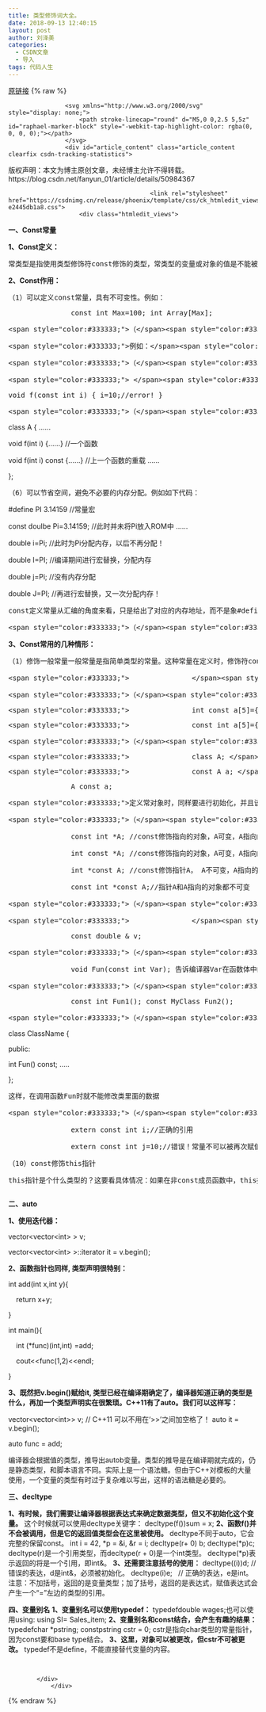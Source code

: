 ```yaml
---
title: 类型修饰词大全。
date: 2018-09-13 12:40:15
layout: post
author: 刘泽美
categories:
  - CSDN文章
  - 导入
tags: 代码人生
---
```


[原链接](https://blog.csdn.net/weixin_41884153/article/details/82686251)
{% raw %}

                    <svg xmlns="http://www.w3.org/2000/svg" style="display: none;">
                        <path stroke-linecap="round" d="M5,0 0,2.5 5,5z" id="raphael-marker-block" style="-webkit-tap-highlight-color: rgba(0, 0, 0, 0);"></path>
                    </svg>
                    <div id="article_content" class="article_content clearfix csdn-tracking-statistics"> 
 <div class="article-copyright">
   版权声明：本文为博主原创文章，未经博主允许不得转载。 https://blog.csdn.net/fanyun_01/article/details/50984367 
 </div> 
 <pre><code>                                        &lt;link rel="stylesheet" href="https://csdnimg.cn/release/phoenix/template/css/ck_htmledit_views-e2445db1a8.css"&gt;
                    &lt;div class="htmledit_views"&gt;
</code></pre> 
 <p align="left"><strong>一、Const常量</strong></p> 
 <p align="left"><strong>1、Const定义：</strong></p> 
 <pre>常类型是指使用类型修饰符const修饰的类型，常类型的变量或对象的值是不能被更新的。const 推出的初始目的，正是为了取代预编译指令，消除它的缺点，同时继承它的优点。</pre> 
 <p align="left"><strong>2、Const作用：</strong></p> 
 <pre>（1）可以定义const常量，具有不可变性。例如：</pre> 
 <pre>&nbsp;&nbsp;&nbsp;&nbsp;&nbsp;&nbsp;&nbsp;&nbsp;&nbsp;&nbsp;&nbsp;&nbsp;&nbsp;&nbsp; const int Max=100; int Array[Max];&nbsp;</pre> 
 <pre id="best-answer-content">&lt;span style="color:#333333;"&gt;（&lt;/span&gt;&lt;span style="color:#333333;"&gt;2&lt;/span&gt;&lt;span style="color:#333333;"&gt;）便于进行类型检查，使编译器对处理内容有更多了解，消除了一些隐患。&lt;/span&gt;</pre>
 <pre>&lt;span style="color:#333333;"&gt;例如：&lt;/span&gt;&lt;span style="color:#333333;"&gt; void f(const int i) { .........} &lt;/span&gt;&lt;span style="color:#333333;"&gt;编译器就会知道&lt;/span&gt;&lt;span style="color:#333333;"&gt;i&lt;/span&gt;&lt;span style="color:#333333;"&gt;是一个常量，不允许修改。&lt;/span&gt;</pre>
 <pre>&lt;span style="color:#333333;"&gt;（&lt;/span&gt;&lt;span style="color:#333333;"&gt;3&lt;/span&gt;&lt;span style="color:#333333;"&gt;）可以避免意义模糊的数字出现，同样可以很方便地进行参数的调整和修改。&lt;/span&gt;&lt;span style="color:#333333;"&gt;同宏定义一样，可以做到不变则已，一变都变！如（&lt;/span&gt;&lt;span style="color:#333333;"&gt;1&lt;/span&gt;&lt;span style="color:#333333;"&gt;）中，如果想修改&lt;/span&gt;&lt;span style="color:#333333;"&gt;Max&lt;/span&gt;&lt;span style="color:#333333;"&gt;的内容，只需要：&lt;/span&gt;&lt;span style="color:#333333;"&gt;const int Max=you want;&lt;/span&gt;&lt;span style="color:#333333;"&gt;即可！&lt;/span&gt;</pre>
 <pre>&lt;span style="color:#333333;"&gt;&nbsp;&lt;/span&gt;&lt;span style="color:#333333;"&gt;（&lt;/span&gt;&lt;span style="color:#333333;"&gt;4&lt;/span&gt;&lt;span style="color:#333333;"&gt;）可以保护被修饰的东西，防止意外的修改，增强程序的健壮性。&lt;/span&gt;&lt;span style="color:#333333;"&gt;还是上面的例子，如果在函数体内修改了&lt;/span&gt;&lt;span style="color:#333333;"&gt;i&lt;/span&gt;&lt;span style="color:#333333;"&gt;，编译器就会报错；&lt;/span&gt;&lt;span style="color:#333333;"&gt;例如：&lt;/span&gt;</pre> 
 <pre>void f(const int i) { i=10;//error! }&nbsp;</pre> 
 <pre>&lt;span style="color:#333333;"&gt;（&lt;/span&gt;&lt;span style="color:#333333;"&gt;5&lt;/span&gt;&lt;span style="color:#333333;"&gt;）&lt;/span&gt;&lt;span style="color:#333333;"&gt;为函数重载提供了一个参考。例如如下代码：&lt;/span&gt;</pre> 
 <p>class&nbsp;A&nbsp;{&nbsp;……</p> 
 <p>void&nbsp;f(int&nbsp;i)&nbsp;{……}&nbsp;//一个函数</p> 
 <p>void&nbsp;f(int&nbsp;i)&nbsp;const&nbsp;{……}&nbsp;//上一个函数的重载&nbsp;……</p> 
 <p>};</p> 
 <pre>（6）可以节省空间，避免不必要的内存分配。例如如下代码：</pre> 
 <p>#define&nbsp;PI&nbsp;3.14159&nbsp;//常量宏&nbsp;&nbsp;&nbsp;</p> 
 <p>const&nbsp;doulbe&nbsp;Pi=3.14159;&nbsp;//此时并未将Pi放入ROM中&nbsp;……&nbsp;&nbsp;&nbsp;</p> 
 <p>double&nbsp;i=Pi;&nbsp;//此时为Pi分配内存，以后不再分配！&nbsp;&nbsp;&nbsp;</p> 
 <p>double&nbsp;I=PI;&nbsp;//编译期间进行宏替换，分配内存&nbsp;&nbsp;&nbsp;</p> 
 <p>double&nbsp;j=Pi;&nbsp;//没有内存分配&nbsp;&nbsp;&nbsp;</p> 
 <p>double&nbsp;J=PI;&nbsp;//再进行宏替换，又一次分配内存！&nbsp;&nbsp;&nbsp;</p> 
 <pre>const定义常量从汇编的角度来看，只是给出了对应的内存地址，而不是象#define一样给出的是立即数，所以，const定义的常量在程序运行过程中只有一份拷贝，而#define定义的常量在内存中有若干个拷贝。&nbsp;</pre> 
 <pre>&lt;span style="color:#333333;"&gt;（&lt;/span&gt;&lt;span style="color:#333333;"&gt;7&lt;/span&gt;&lt;span style="color:#333333;"&gt;）&lt;/span&gt;&lt;span style="color:#333333;"&gt;提高了效率。&lt;/span&gt;&lt;span style="color:#333333;"&gt;编译器通常不为普通&lt;/span&gt;&lt;span style="color:#333333;"&gt;const&lt;/span&gt;&lt;span style="color:#333333;"&gt;常量分配存储空间，而是将它们保存在符号表中，这使得它成为一个编译期间的常量，没有了存储与读内存的操作，使得它的效率也很高。&lt;/span&gt;</pre> 
 <p align="left"><strong>3、Const常用的几种情形：</strong></p> 
 <pre>（1）修饰一般常量一般常量是指简单类型的常量。这种常量在定义时，修饰符const可以用在类型说明符前，也可以用在类型说明符后。</pre> 
 <pre>&lt;span style="color:#333333;"&gt; &nbsp;&nbsp;&nbsp;&nbsp;&nbsp;&nbsp;&nbsp;&nbsp;&nbsp;&nbsp;&nbsp;&nbsp;&nbsp; &lt;/span&gt;&lt;span style="color:#333333;"&gt;例如：&lt;/span&gt;&lt;span style="color:#333333;"&gt; int const x=2; &lt;/span&gt;&lt;span style="color:#333333;"&gt;或&lt;/span&gt;&lt;span style="color:#333333;"&gt; const int x=2;&nbsp;&lt;/span&gt;</pre>
 <pre>&lt;span style="color:#333333;"&gt;（&lt;/span&gt;&lt;span style="color:#333333;"&gt;2&lt;/span&gt;&lt;span style="color:#333333;"&gt;）修饰常数组&lt;/span&gt;&lt;span style="color:#333333;"&gt;定义或说明一个常数组可采用如下格式：&lt;/span&gt;</pre>
 <pre>&lt;span style="color:#333333;"&gt;&nbsp;&nbsp;&nbsp;&nbsp;&nbsp;&nbsp;&nbsp;&nbsp;&nbsp;&nbsp;&nbsp;&nbsp;&nbsp;&nbsp; int const a[5]={1, 2, 3, 4, 5};&nbsp;&lt;/span&gt;</pre>
 <pre>&lt;span style="color:#333333;"&gt;&nbsp;&nbsp;&nbsp;&nbsp;&nbsp;&nbsp;&nbsp;&nbsp;&nbsp;&nbsp;&nbsp;&nbsp;&nbsp;&nbsp; const int a[5]={1, 2, 3, 4, 5};&nbsp;&lt;/span&gt;</pre>
 <pre>&lt;span style="color:#333333;"&gt;（&lt;/span&gt;&lt;span style="color:#333333;"&gt;3&lt;/span&gt;&lt;span style="color:#333333;"&gt;）修饰常对象&lt;/span&gt;&lt;span style="color:#333333;"&gt;常对象是指对象常量，定义格式如下：&lt;/span&gt;&lt;span style="color:#333333;"&gt; &nbsp; &lt;/span&gt;</pre>
 <pre>&lt;span style="color:#333333;"&gt;&nbsp;&nbsp;&nbsp;&nbsp;&nbsp;&nbsp;&nbsp;&nbsp;&nbsp;&nbsp;&nbsp;&nbsp;&nbsp;&nbsp; class A;&nbsp;&lt;/span&gt;</pre>
 <pre>&lt;span style="color:#333333;"&gt;&nbsp;&nbsp;&nbsp;&nbsp;&nbsp;&nbsp;&nbsp;&nbsp;&nbsp;&nbsp;&nbsp;&nbsp;&nbsp;&nbsp; const A a; &lt;/span&gt;</pre> 
 <pre>&nbsp;&nbsp;&nbsp;&nbsp;&nbsp;&nbsp;&nbsp;&nbsp;&nbsp;&nbsp;&nbsp;&nbsp;&nbsp;&nbsp; A const a;&nbsp;</pre> 
 <pre>&lt;span style="color:#333333;"&gt;定义常对象时，同样要进行初始化，并且该对象不能再被更新，修饰符&lt;/span&gt;&lt;span style="color:#333333;"&gt;const&lt;/span&gt;&lt;span style="color:#333333;"&gt;可以放在类名后面，也可以放在类名前面。&lt;/span&gt;&lt;span style="color:#333333;"&gt;&nbsp;&lt;/span&gt;</pre>
 <pre>&lt;span style="color:#333333;"&gt;（&lt;/span&gt;&lt;span style="color:#333333;"&gt;4&lt;/span&gt;&lt;span style="color:#333333;"&gt;）修饰常指针&lt;/span&gt;</pre> 
 <pre>&nbsp;&nbsp;&nbsp;&nbsp;&nbsp;&nbsp;&nbsp;&nbsp;&nbsp;&nbsp;&nbsp;&nbsp;&nbsp;&nbsp; const int *A; //const修饰指向的对象，A可变，A指向的对象不可变</pre> 
 <pre>&nbsp;&nbsp;&nbsp;&nbsp;&nbsp;&nbsp;&nbsp;&nbsp;&nbsp;&nbsp;&nbsp;&nbsp;&nbsp;&nbsp; int const *A; //const修饰指向的对象，A可变，A指向的对象不可变</pre> 
 <pre>&nbsp;&nbsp;&nbsp;&nbsp;&nbsp;&nbsp;&nbsp;&nbsp;&nbsp;&nbsp;&nbsp;&nbsp;&nbsp;&nbsp; int *const A; //const修饰指针A， A不可变，A指向的对象可变</pre> 
 <pre>&nbsp;&nbsp;&nbsp;&nbsp;&nbsp;&nbsp;&nbsp;&nbsp;&nbsp;&nbsp;&nbsp;&nbsp;&nbsp;&nbsp; const int *const A;//指针A和A指向的对象都不可变&nbsp;</pre> 
 <pre>&lt;span style="color:#333333;"&gt;（&lt;/span&gt;&lt;span style="color:#333333;"&gt;5&lt;/span&gt;&lt;span style="color:#333333;"&gt;）修饰常引用&lt;/span&gt;&lt;span style="color:#333333;"&gt;使用&lt;/span&gt;&lt;span style="color:#333333;"&gt;const&lt;/span&gt;&lt;span style="color:#333333;"&gt;修饰符也可以说明引用，被说明的引用为常引用，该引用所引用的对象不能被更新。&lt;/span&gt;</pre>
 <pre>&lt;span style="color:#333333;"&gt;&nbsp;&nbsp;&nbsp;&nbsp;&nbsp;&nbsp;&nbsp;&nbsp;&nbsp;&nbsp;&nbsp;&nbsp;&nbsp;&nbsp; &lt;/span&gt;&lt;span style="color:#333333;"&gt;其定义格式如下：&lt;/span&gt;</pre> 
 <pre>&nbsp;&nbsp;&nbsp;&nbsp;&nbsp;&nbsp;&nbsp;&nbsp;&nbsp;&nbsp;&nbsp;&nbsp;&nbsp;&nbsp; const double &amp; v;&nbsp;</pre> 
 <pre>&lt;span style="color:#333333;"&gt;（&lt;/span&gt;&lt;span style="color:#333333;"&gt;6&lt;/span&gt;&lt;span style="color:#333333;"&gt;）修饰函数的常参数&lt;/span&gt;&lt;span style="color:#333333;"&gt; const&lt;/span&gt;&lt;span style="color:#333333;"&gt;修饰符也可以修饰函数的传递参数，格式如下：&lt;/span&gt;</pre> 
 <pre>&nbsp;&nbsp;&nbsp;&nbsp;&nbsp;&nbsp;&nbsp;&nbsp;&nbsp;&nbsp;&nbsp;&nbsp;&nbsp;&nbsp; void Fun(const int Var); 告诉编译器Var在函数体中的无法改变，从而防止了使用者的一些无意的或错误的修改。</pre> 
 <pre>&lt;span style="color:#333333;"&gt;（&lt;/span&gt;&lt;span style="color:#333333;"&gt;7&lt;/span&gt;&lt;span style="color:#333333;"&gt;）修饰函数的返回值：&lt;/span&gt;&lt;span style="color:#333333;"&gt; const&lt;/span&gt;&lt;span style="color:#333333;"&gt;修饰符也可以修饰函数的返回值，是返回值不可被改变，格式如下：&lt;/span&gt;</pre> 
 <pre>&nbsp;&nbsp;&nbsp;&nbsp;&nbsp;&nbsp;&nbsp;&nbsp;&nbsp;&nbsp;&nbsp;&nbsp;&nbsp;&nbsp; const int Fun1(); const MyClass Fun2();&nbsp;</pre> 
 <pre>&lt;span style="color:#333333;"&gt;（&lt;/span&gt;&lt;span style="color:#333333;"&gt;8&lt;/span&gt;&lt;span style="color:#333333;"&gt;）修饰类的成员函数：&lt;/span&gt;&lt;span style="color:#333333;"&gt; const&lt;/span&gt;&lt;span style="color:#333333;"&gt;修饰符也可以修饰类的成员函数，格式如下：&lt;/span&gt;</pre> 
 <p>class&nbsp;ClassName&nbsp;{&nbsp;&nbsp;&nbsp;</p> 
 <p>public:&nbsp;&nbsp;&nbsp;</p> 
 <p>int&nbsp;Fun()&nbsp;const;&nbsp;…..&nbsp;&nbsp;&nbsp;</p> 
 <p>};&nbsp;&nbsp;&nbsp;</p> 
 <pre>这样，在调用函数Fun时就不能修改类里面的数据&nbsp;</pre> 
 <pre>&lt;span style="color:#333333;"&gt;（&lt;/span&gt;&lt;span style="color:#333333;"&gt;9&lt;/span&gt;&lt;span style="color:#333333;"&gt;）在另一连接文件中引用&lt;/span&gt;&lt;span style="color:#333333;"&gt;const&lt;/span&gt;&lt;span style="color:#333333;"&gt;常量&lt;/span&gt;</pre> 
 <pre>&nbsp;&nbsp;&nbsp;&nbsp;&nbsp;&nbsp;&nbsp;&nbsp;&nbsp;&nbsp;&nbsp;&nbsp;&nbsp;&nbsp; extern const int i;//正确的引用</pre> 
 <pre>&nbsp;&nbsp;&nbsp;&nbsp;&nbsp;&nbsp;&nbsp;&nbsp;&nbsp;&nbsp;&nbsp;&nbsp;&nbsp;&nbsp; extern const int j=10;//错误！常量不可以被再次赋值，另外，还要注意，常量必须初始化！例如： const int i=5; </pre> 
 <pre>（10）const修饰this指针</pre> 
 <pre>this指针是个什么类型的？这要看具体情况：如果在非const成员函数中，this指针只是一个类类型的；如果在const成员函数中，this指针是一个const类类型的；如果在volatile成员函数中,this指针就是一个volatile类类型的。&nbsp;</pre> 
 <pre></pre>
 <p><strong>二、auto</strong></p>
 <p><strong>1、使用迭代器：</strong></p>
 <p>vector&lt;vector&lt;int&gt; &gt; v;</p>
 <p>vector&lt;vector&lt;int&gt; &gt;::iterator it = v.begin(); </p>
 <p><strong>2、函数指针也同样, 类型声明很特别：</strong></p>
 <p>int add(int x,int y){<!-- --></p>
 <p>&nbsp;&nbsp;&nbsp; return x+y;</p>
 <p>}</p>
 <p>int main(){<!-- --></p>
 <p>&nbsp;&nbsp;&nbsp; int (*func)(int,int) =add;</p>
 <p>&nbsp;&nbsp;&nbsp; cout&lt;&lt;func(1,2)&lt;&lt;endl;</p>
 <p>}</p>
 <p><strong>3、既然把v.begin()赋给it, 类型已经在编译期确定了，编译器知道正确的类型是什么，再加一个类型声明实在很繁琐。C++11有了auto。我们可以这样写：</strong></p>
 <p>vector&lt;vector&lt;int&gt;&gt; v; // C++11 可以不用在‘&gt;&gt;’之间加空格了！ auto it = v.begin();</p>
 <p>auto func = add;</p>
 <p>编译器会根据值的类型，推导出autob变量。类型的推导是在编译期就完成的，仍是静态类型，和脚本语言不同。实际上是一个语法糖。但由于C++对模板的大量使用，一个变量的类型有时过于复杂难以写出，这样的语法糖是必要的。</p>
 <p><strong>三、decltype</strong></p>
 <p><strong>1、有时候，我们需要让编译器根据表达式来确定数据类型，但又不初始化这个变量。</strong> 这个时候就可以使用decltype关键字： decltype(f())sum = x; <strong>2、函数f()并不会被调用，但是它的返回值类型会在这里被使用。</strong> decltype不同于auto，它会完整的保留const。 int i = 42, *p = &amp;i, &amp;r = i; decltype(r+ 0) b; decltype(*p)c; decltype(r)是一个引用类型，而decltype(r + 0)是一个int类型。 decltype(*p)表示返回的将是一个引用，即int&amp;。 <strong>3</strong><strong>、还需要注意括号的使用：</strong> decltype((i))d; // 错误的表达，d是int&amp;，必须被初始化。 decltype(i)e;&nbsp;&nbsp; // 正确的表达，e是int。 注意：不加括号，返回的是变量类型；加了括号，返回的是表达式，赋值表达式会产生一个“=”左边的类型的引用。</p>
 <p><strong>四、变量别名</strong> <strong>1</strong><strong>、变量别名可以使用typedef：</strong> typedefdouble wages;也可以使用using: using SI= Sales_item; <strong>2、变量别名和const结合，会产生有趣的结果：</strong> typedefchar *pstring; constpstring cstr = 0; cstr是指向char类型的常量指针，因为const要和base type结合。 <strong>3</strong><strong>、这里，对象可以被更改，但cstr不可被更改。</strong> typedef不是define，不能直接替代变量的内容。</p> 
 <pre>&nbsp;</pre> 
 <pre><code>        &lt;/div&gt;
            &lt;/div&gt;
</code></pre>
</div>
                
{% endraw %}
